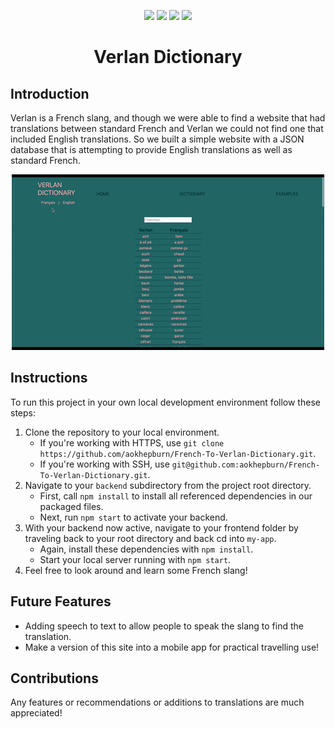 <p align="center">
<a href="https://react.dev/"><img src="https://img.shields.io/badge/React-20232A?style=for-the-badge&logo=react&logoColor=61DAFB"/></a>
<a href="https://reactrouter.com/en/main"><img src="https://img.shields.io/badge/React_Router-CA4245?style=for-the-badge&logo=react-router&logoColor=white"/></a>
<a href="https://devdocs.io/javascript/"><img src="https://img.shields.io/badge/JavaScript-323330?style=for-the-badge&logo=javascript&logoColor=F7DF1E"/></a>
<a href="https://www.json.org/json-en.html"><img src="https://img.shields.io/badge/json-5E5C5C?style=for-the-badge&logo=json&logoColor=white"/></a></p>

<h1 align="center"><b>Verlan Dictionary</b></h1>

## Introduction

Verlan is a French slang, and though we were able to find a website that had translations between standard French and Verlan we could not find one that included English translations. So we built a simple website with a JSON database that is attempting to provide English translations as well as standard French.

<p align="center"><img src="/demo-assets/verlanDictionaryBasicFunctions.gif"></p>

## Instructions

To run this project in your own local development environment follow these steps:

1. Clone the repository to your local environment.
   - If you're working with HTTPS, use `git clone https://github.com/aokhepburn/French-To-Verlan-Dictionary.git`.
   - If you're working with SSH, use `git@github.com:aokhepburn/French-To-Verlan-Dictionary.git`.
2. Navigate to your `backend` subdirectory from the project root directory.
   - First, call `npm install` to install all referenced dependencies in our packaged files.
   - Next, run `npm start` to activate your backend.
3. With your backend now active, navigate to your frontend folder by traveling back to your root directory and back cd into `my-app`.
   - Again, install these dependencies with `npm install`.
   - Start your local server running with `npm start`.
4. Feel free to look around and learn some French slang!

## Future Features

- Adding speech to text to allow people to speak the slang to find the translation.
- Make a version of this site into a mobile app for practical travelling use!

## Contributions

Any features or recommendations or additions to translations are much appreciated!
